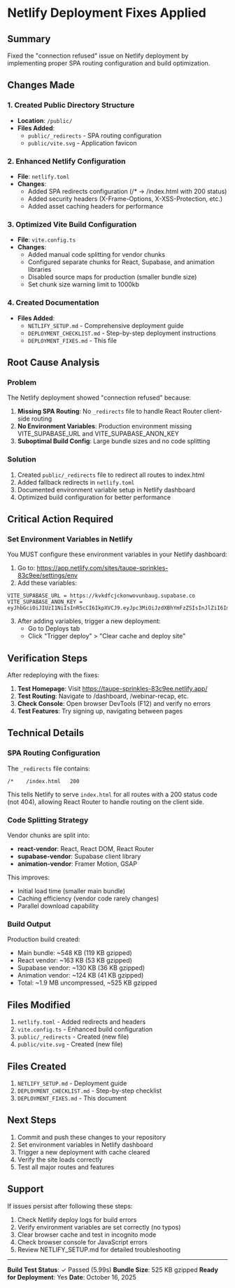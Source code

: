 # Netlify Deployment Fixes Applied

## Summary

Fixed the "connection refused" issue on Netlify deployment by implementing proper SPA routing configuration and build optimization.

## Changes Made

### 1. Created Public Directory Structure
- **Location**: `/public/`
- **Files Added**:
  - `public/_redirects` - SPA routing configuration
  - `public/vite.svg` - Application favicon

### 2. Enhanced Netlify Configuration
- **File**: `netlify.toml`
- **Changes**:
  - Added SPA redirects configuration (/* -> /index.html with 200 status)
  - Added security headers (X-Frame-Options, X-XSS-Protection, etc.)
  - Added asset caching headers for performance

### 3. Optimized Vite Build Configuration
- **File**: `vite.config.ts`
- **Changes**:
  - Added manual code splitting for vendor chunks
  - Configured separate chunks for React, Supabase, and animation libraries
  - Disabled source maps for production (smaller bundle size)
  - Set chunk size warning limit to 1000kb

### 4. Created Documentation
- **Files Added**:
  - `NETLIFY_SETUP.md` - Comprehensive deployment guide
  - `DEPLOYMENT_CHECKLIST.md` - Step-by-step deployment instructions
  - `DEPLOYMENT_FIXES.md` - This file

## Root Cause Analysis

### Problem
The Netlify deployment showed "connection refused" because:

1. **Missing SPA Routing**: No `_redirects` file to handle React Router client-side routing
2. **No Environment Variables**: Production environment missing VITE_SUPABASE_URL and VITE_SUPABASE_ANON_KEY
3. **Suboptimal Build Config**: Large bundle sizes and no code splitting

### Solution
1. Created `public/_redirects` file to redirect all routes to index.html
2. Added fallback redirects in `netlify.toml`
3. Documented environment variable setup in Netlify dashboard
4. Optimized build configuration for better performance

## Critical Action Required

### Set Environment Variables in Netlify

You MUST configure these environment variables in your Netlify dashboard:

1. Go to: https://app.netlify.com/sites/taupe-sprinkles-83c9ee/settings/env
2. Add these variables:

```
VITE_SUPABASE_URL = https://kvkdfcjckonwovunbaug.supabase.co
VITE_SUPABASE_ANON_KEY = eyJhbGciOiJIUzI1NiIsInR5cCI6IkpXVCJ9.eyJpc3MiOiJzdXBhYmFzZSIsInJlZiI6Imt2a2RmY2pja29ud292dW5iYXVnIiwicm9sZSI6ImFub24iLCJpYXQiOjE3NjAyMTc5MTMsImV4cCI6MjA3NTc5MzkxM30.6rhw9uxrbj_BfBwPOc9nO2Yr39K9uxP0s_sDeBHy7OM
```

3. After adding variables, trigger a new deployment:
   - Go to Deploys tab
   - Click "Trigger deploy" > "Clear cache and deploy site"

## Verification Steps

After redeploying with the fixes:

1. **Test Homepage**: Visit https://taupe-sprinkles-83c9ee.netlify.app/
2. **Test Routing**: Navigate to /dashboard, /webinar-recap, etc.
3. **Check Console**: Open browser DevTools (F12) and verify no errors
4. **Test Features**: Try signing up, navigating between pages

## Technical Details

### SPA Routing Configuration

The `_redirects` file contains:
```
/*    /index.html   200
```

This tells Netlify to serve `index.html` for all routes with a 200 status code (not 404), allowing React Router to handle routing on the client side.

### Code Splitting Strategy

Vendor chunks are split into:
- **react-vendor**: React, React DOM, React Router
- **supabase-vendor**: Supabase client library
- **animation-vendor**: Framer Motion, GSAP

This improves:
- Initial load time (smaller main bundle)
- Caching efficiency (vendor code rarely changes)
- Parallel download capability

### Build Output

Production build created:
- Main bundle: ~548 KB (119 KB gzipped)
- React vendor: ~163 KB (53 KB gzipped)
- Supabase vendor: ~130 KB (36 KB gzipped)
- Animation vendor: ~124 KB (41 KB gzipped)
- Total: ~1.9 MB uncompressed, ~525 KB gzipped

## Files Modified

1. `netlify.toml` - Added redirects and headers
2. `vite.config.ts` - Enhanced build configuration
3. `public/_redirects` - Created (new file)
4. `public/vite.svg` - Created (new file)

## Files Created

1. `NETLIFY_SETUP.md` - Deployment guide
2. `DEPLOYMENT_CHECKLIST.md` - Step-by-step checklist
3. `DEPLOYMENT_FIXES.md` - This document

## Next Steps

1. Commit and push these changes to your repository
2. Set environment variables in Netlify dashboard
3. Trigger a new deployment with cache cleared
4. Verify the site loads correctly
5. Test all major routes and features

## Support

If issues persist after following these steps:
1. Check Netlify deploy logs for build errors
2. Verify environment variables are set correctly (no typos)
3. Clear browser cache and test in incognito mode
4. Check browser console for JavaScript errors
5. Review NETLIFY_SETUP.md for detailed troubleshooting

---

**Build Test Status**: ✓ Passed (5.99s)
**Bundle Size**: 525 KB gzipped
**Ready for Deployment**: Yes
**Date**: October 16, 2025
